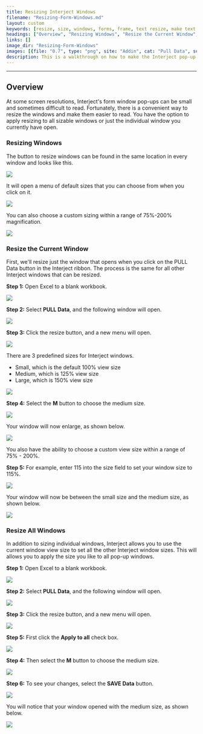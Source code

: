 ```yaml
---
title: Resizing Interject Windows
filename: "Resizing-Form-Windows.md"
layout: custom
keywords: [resize, size, windows, forms, frame, text resize, make text bigger]
headings: ["Overview", "Resizing Windows", "Resize the Current Window", "Resize All Windows"]
links: []
image_dir: "Resizing-Form-Windows"
images: [{file: "0.7", type: "png", site: "Addin", cat: "Pull Data", sub: "", report: "", ribbon: "", config: ""}, {file: "0.8", type: "png", site: "Addin", cat: "Pull Data", sub: "", report: "", ribbon: "", config: ""}, {file: "0.9", type: "png", site: "Addin", cat: "Pull Data", sub: "", report: "", ribbon: "", config: ""}, {file: "01", type: "png", site: "Addin", cat: "Report", sub: "", report: "", ribbon: "Simple", config: ""}, {file: "02", type: "png", site: "Addin", cat: "Pull Data", sub: "", report: "", ribbon: "Simple", config: ""}, {file: "03", type: "png", site: "Addin", cat: "Pull Data", sub: "", report: "", ribbon: "", config: ""}, {file: "04", type: "png", site: "Addin", cat: "Pull Data", sub: "", report: "", ribbon: "", config: ""}, {file: "05a", type: "png", site: "Addin", cat: "Pull Data", sub: "", report: "", ribbon: "", config: ""}, {file: "06a", type: "png", site: "Addin", cat: "Pull Data", sub: "", report: "", ribbon: "", config: ""}, {file: "07", type: "png", site: "Addin", cat: "Pull Data", sub: "", report: "", ribbon: "", config: ""}, {file: "08", type: "png", site: "Addin", cat: "Pull Data", sub: "", report: "", ribbon: "Simple", config: ""}, {file: "01", type: "png", site: "Addin", cat: "Report", sub: "", report: "", ribbon: "Simple", config: ""}, {file: "02", type: "png", site: "Addin", cat: "Pull Data", sub: "", report: "", ribbon: "Simple", config: ""}, {file: "03", type: "png", site: "Addin", cat: "Pull Data", sub: "", report: "", ribbon: "", config: ""}, {file: "05", type: "png", site: "Addin", cat: "Pull Data", sub: "", report: "", ribbon: "", config: ""}, {file: "06", type: "png", site: "Addin", cat: "Pull Data", sub: "", report: "", ribbon: "", config: ""}, {file: "10", type: "png", site: "Addin", cat: "Save Data", sub: "", report: "", ribbon: "Simple", config: ""}, {file: "11", type: "png", site: "Addin", cat: "Save Data", sub: "", report: "", ribbon: "Simple", config: ""}]
description: This is a walkthrough on how to make the Interject pop-up windows larger
---
```

* * *

## Overview

At some screen resolutions, Interject's form window pop-ups can be small and sometimes difficult to read. Fortunately, there is a convenient way to resize the windows and make them easier to read. You have the option to apply resizing to all sizable windows or just the individual window you currently have open.

### Resizing Windows

The button to resize windows can be found in the same location in every window and looks like this.

![](/images/Resizing-Form-Windows/0.7.png)
<br>

It will open a menu of default sizes that you can choose from when you click on it.

![](/images/Resizing-Form-Windows/0.8.png)
<br>

You can also choose a custom sizing within a range of 75%-200% magnification.

![](/images/Resizing-Form-Windows/0.9.png)
<br>

### Resize the Current Window

First, we'll resize just the window that opens when you click on the PULL Data button in the Interject ribbon. The process is the same for all other Interject windows that can be resized.

**Step 1:** Open Excel to a blank workbook.

![](/images/Resizing-Form-Windows/01.png)
<br>

**Step 2:** Select **PULL Data**, and the following window will open.

![](/images/Resizing-Form-Windows/02.png)
<br>

**Step 3:** Click the resize button, and a new menu will open.

![](/images/Resizing-Form-Windows/03.png)
<br>

There are 3 predefined sizes for Interject windows.

* Small, which is the default 100% view size
* Medium, which is 125% view size
* Large, which is 150% view size

![](/images/Resizing-Form-Windows/04.png)
<br>

**Step 4:** Select the **M** button to choose the medium size.

![](/images/Resizing-Form-Windows/05a.png)
<br>

Your window will now enlarge, as shown below.

![](/images/Resizing-Form-Windows/06a.png)
<br>

You also have the ability to choose a custom view size within a range of 75% - 200%.

**Step 5:** For example, enter 115 into the size field to set your window size to 115%.

![](/images/Resizing-Form-Windows/07.png)
<br>

Your window will now be between the small size and the medium size, as shown below.

![](/images/Resizing-Form-Windows/08.png)
<br>

### Resize All Windows

In addition to sizing individual windows, Interject allows you to use the current window view size to set all the other Interject window sizes. This will allows you to apply the size you like to all pop-up windows.

**Step 1:** Open Excel to a blank workbook.

![](/images/Resizing-Form-Windows/01.png)
<br>

**Step 2:** Select **PULL Data**, and the following window will open.

![](/images/Resizing-Form-Windows/02.png)
<br>

**Step 3:** Click the resize button, and a new menu will open.

![](/images/Resizing-Form-Windows/03.png)
<br>

**Step 5:** First click the **Apply to all** check box.

![](/images/Resizing-Form-Windows/05.png)
<br>

**Step 4:** Then select the **M** button to choose the medium size.

![](/images/Resizing-Form-Windows/06.png)
<br>

**Step 6:** To see your changes, select the **SAVE Data** button.

![](/images/Resizing-Form-Windows/10.png)
<br>

You will notice that your window opened with the medium size, as shown below.

![](/images/Resizing-Form-Windows/11.png)
<br>
